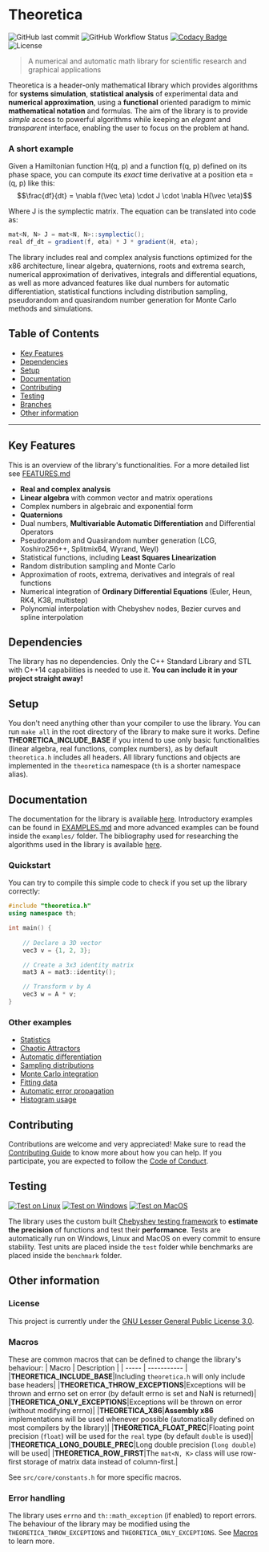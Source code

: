 # Theoretica

<!-- Home -->
<!-- ======== -->

![GitHub last commit](https://img.shields.io/github/last-commit/chaotic-society/theoretica) ![GitHub Workflow Status](https://img.shields.io/github/actions/workflow/status/chaotic-society/theoretica/test-windows.yml) [![Codacy Badge](https://app.codacy.com/project/badge/Grade/0f4ae5dc6e1140ad855a3d6325d44b35)](https://app.codacy.com/gh/chaotic-society/theoretica/dashboard?utm_source=github.com&amp;utm_medium=referral&amp;utm_content=chaotic-society/theoretica&amp;utm_campaign=Badge_Grade)  ![License](https://img.shields.io/github/license/chaotic-society/theoretica)

> A numerical and automatic math library for scientific research and graphical applications

Theoretica is a header-only mathematical library which provides algorithms for **systems simulation**, **statistical analysis** of experimental data and **numerical approximation**, using a **functional** oriented paradigm to mimic **mathematical notation** and formulas. The aim of the library is to provide _simple_ access to powerful algorithms while keeping an _elegant_ and _transparent_ interface, enabling the user to focus on the problem at hand.

### A short example
Given a Hamiltonian function H(q, p) and a function f(q,  p) defined on its phase space, you can compute its _exact_ time derivative at a position eta = (q, p) like this:
$$\frac{df}{dt} = \nabla f(\vec \eta) \cdot J \cdot \nabla H(\vec \eta)$$

Where J is the symplectic matrix. The equation can be translated into code as:
```java
mat<N, N> J = mat<N, N>::symplectic();
real df_dt = gradient(f, eta) * J * gradient(H, eta);
```

The library includes real and complex analysis functions optimized for the x86 architecture, linear algebra, quaternions, roots and extrema search, numerical approximation of derivatives, integrals and differential equations, as well as more advanced features like dual numbers for automatic differentiation, statistical functions including distribution sampling, pseudorandom and quasirandom number generation for Monte Carlo methods and simulations.

## Table of Contents
- [Key Features](#key-features)
- [Dependencies](#dependencies)
- [Setup](#setup)
- [Documentation](#documentation)
- [Contributing](#contributing)
- [Testing](#testing)
- [Branches](#branches)
- [Other information](#other-information)

---

## Key Features
This is an overview of the library's functionalities. For a more detailed list see [FEATURES.md](https://github.com/chaotic-society/theoretica/blob/master/docs/txt/FEATURES.md)
- **Real and complex analysis**
- **Linear algebra** with common vector and matrix operations
- Complex numbers in algebraic and exponential form
- **Quaternions**
- Dual numbers, **Multivariable Automatic Differentiation** and Differential Operators
- Pseudorandom and Quasirandom number generation (LCG, Xoshiro256++, Splitmix64, Wyrand, Weyl)
- Statistical functions, including **Least Squares Linearization**
- Random distribution sampling and Monte Carlo
- Approximation of roots, extrema, derivatives and integrals of real functions
- Numerical integration of **Ordinary Differential Equations** (Euler, Heun, RK4, K38, multistep)
- Polynomial interpolation with Chebyshev nodes, Bezier curves and spline interpolation

## Dependencies
The library has no dependencies. Only the C++ Standard Library and STL with C++14 capabilities is needed to use it. **You can include it in your project straight away!**

## Setup
You don't need anything other than your compiler to use the library. You can run `make all` in the root directory of the library to make sure it works.
Define **THEORETICA_INCLUDE_BASE** if you intend to use only basic functionalities (linear algebra, real functions, complex numbers), as by default `theoretica.h` includes all headers.
All library functions and objects are implemented in the `theoretica` namespace (`th` is a shorter namespace alias).

## Documentation
The documentation for the library is available [here](https://chaotic-society.github.io/theoretica/).
Introductory examples can be found in [EXAMPLES.md](https://github.com/chaotic-society/theoretica/blob/master/docs/txt/EXAMPLES.md) and more advanced examples can be found inside the `examples/` folder.
The bibliography used for researching the algorithms used in the library is available [here](https://github.com/chaotic-society/theoretica/blob/master/BIBLIOGRAPHY.md).

### Quickstart
You can try to compile this simple code to check if you set up the library correctly:
```cpp
#include "theoretica.h"
using namespace th;

int main() {
    
    // Declare a 3D vector
    vec3 v = {1, 2, 3};

    // Create a 3x3 identity matrix
    mat3 A = mat3::identity();

    // Transform v by A
    vec3 w = A * v;
}
```

### Other examples
- [Statistics](https://github.com/chaotic-society/theoretica/blob/master/examples/statistics.cpp)
- [Chaotic Attractors](https://github.com/chaotic-society/theoretica/blob/master/examples/attractor.cpp)
- [Automatic differentiation](https://github.com/chaotic-society/theoretica/blob/master/examples/autodiff.cpp)
- [Sampling distributions](https://github.com/chaotic-society/theoretica/blob/master/examples/sampling.cpp)
- [Monte Carlo integration](https://github.com/chaotic-society/theoretica/blob/master/examples/montecarlo_integral.cpp)
- [Fitting data](https://github.com/chaotic-society/theoretica/blob/master/examples/logfit.cpp)
- [Automatic error propagation](https://github.com/chaotic-society/theoretica/blob/master/examples/error_propagation.cpp)
- [Histogram usage](https://github.com/chaotic-society/theoretica/blob/master/examples/histogram.cpp)

## Contributing
Contributions are welcome and very appreciated! Make sure to read the [Contributing Guide](https://github.com/chaotic-society/theoretica/blob/master/CONTRIBUTING.md) to know more about how you can help. If you participate, you are expected to follow the [Code of Conduct](https://github.com/chaotic-society/theoretica/blob/master/CODE_OF_CONDUCT.md).

## Testing
[![Test on Linux](https://github.com/chaotic-society/theoretica/actions/workflows/test-linux.yml/badge.svg)](https://github.com/chaotic-society/theoretica/actions/workflows/test-linux.yml) [![Test on Windows](https://github.com/chaotic-society/theoretica/actions/workflows/test-windows.yml/badge.svg)](https://github.com/chaotic-society/theoretica/actions/workflows/test-windows.yml) [![Test on MacOS](https://github.com/chaotic-society/theoretica/actions/workflows/test-macos.yml/badge.svg)](https://github.com/chaotic-society/theoretica/actions/workflows/test-macos.yml)

The library uses the custom built [Chebyshev testing framework](https://github.com/chaotic-society/chebyshev) to **estimate the precision** of functions and test their **performance**. Tests are automatically run on Windows, Linux and MacOS on every commit to ensure stability. Test units are placed inside the `test` folder while benchmarks are placed inside the `benchmark` folder.

## Other information

### License
This project is currently under the [GNU Lesser General Public License 3.0](https://github.com/chaotic-society/theoretica/blob/master/LICENSE).

### Macros
These are common macros that can be defined to change the library's behaviour:
| Macro | Description |
| ----- | ----------- |
|**THEORETICA_INCLUDE_BASE**|Including `theoretica.h` will only include base headers|
|**THEORETICA_THROW_EXCEPTIONS**|Exceptions will be thrown and errno set on error (by default errno is set and NaN is returned)|
|**THEORETICA_ONLY_EXCEPTIONS**|Exceptions will be thrown on error (without modifying errno)|
|**THEORETICA_X86**|**Assembly x86** implementations will be used whenever possible (automatically defined on most compilers by the library)|
|**THEORETICA_FLOAT_PREC**|Floating point precision (`float`) will be used for the `real` type (by default `double` is used)|
|**THEORETICA_LONG_DOUBLE_PREC**|Long double precision (`long double`) will be used|
|**THEORETICA_ROW_FIRST**|The `mat<N, K>` class will use row-first storage of matrix data instead of column-first.|

See `src/core/constants.h` for more specific macros.

### Error handling
The library uses `errno` and `th::math_exception` (if enabled) to report errors. The behaviour of the library may be modified using the `THEORETICA_THROW_EXCEPTIONS` and `THEORETICA_ONLY_EXCEPTIONS`. See [Macros](#Macros) to learn more.
